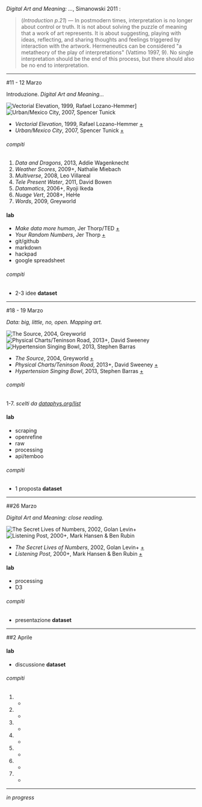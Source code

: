 _Digital Art and Meaning: ..._, Simanowski 2011 :
> (_Introduction p.21_) — In postmodern times, interpretation is no longer about control or truth. It is not about solving the puzzle of meaning that a work of art represents. It is about suggesting, playing with ideas, reflecting, and sharing thoughts and feelings triggered by interaction with the artwork. Hermeneutics can be considered "a metatheory of the play of interpretations" (Vattimo 1997, 9). No single interpretation should be the end of this process, but there should also be no end to interpretation.

----
#11 - 12 Marzo

Introduzione. _Digital Art and Meaning..._

![Vectorial Elevation, 1999, Rafael Lozano-Hemmer](http://i.imgur.com/BNxP95K.jpg?1)] ![Urban/Mexico City, 2007, Spencer Tunick](http://i.imgur.com/XHkkirH.jpg?1)  

- _Vectorial Elevation_, 1999, Rafael Lozano-Hemmer [+](http://www.lozano-hemmer.com/vectorial_elevation.php)
- _Urban/Mexico City_, 2007, Spencer Tunick [+](https://vimeo.com/6988932)

###### compiti
1. _Data and Dragons_, 2013, Addie Wagenknecht
2. _Weather Scores_, 2009+, Nathalie Miebach 
3. _Multiverse_, 2008, Leo Villareal
4. _Tele Present Water_, 2011, David Bowen
5. _Datamatics_, 2006+, Ryoji Ikeda
6. _Nuage Vert_, 2008+, HeHe
7. _Words_, 2009, Greyworld  

#### lab
- _Make data more human_, Jer Thorp/TED [+](http://www.ted.com/talks/jer_thorp_make_data_more_human)
- _Your Random Numbers_, Jer Thorp [+](http://blog.blprnt.com/blog/blprnt/your-random-numbers-getting-started-with-processing-and-data-visualization)
- git/github
- markdown
- hackpad
- google spreadsheet

###### compiti 
- 2-3 idee **dataset**

----
#18 - 19 Marzo

_Data: big, little, no, open. Mapping art._

![The Source, 2004, Greyworld](http://i.imgur.com/1n622Q0.jpg?1) ![Physical Charts/Teninson Road, 2013+, David Sweeney](http://i.imgur.com/BApqOXS.jpg?1) ![Hypertension Singing Bowl, 2013, Stephen Barras](http://i.imgur.com/DGvBovS.jpg?1)  

- _The Source_, 2004, Greyworld [+](http://greyworld.org/archives/31)
- _Physical Charts/Teninson Road_, 2013+, David Sweeney [+](http://dataphys.org/list/dynamic-physical-charts-to-communicate-community-data/)
- _Hypertension Singing Bowl_, 2013, Stephen Barras [+](http://dataphys.org/list/barrass-physical-data-sonifications/)
 
###### compiti
1-7. _scelti da [dataphys.org/list](http://dataphys.org/list)_

#### lab
- scraping
- openrefine
- raw
- processing
- api/temboo

###### compiti
- 1 proposta **dataset**

----
##26 Marzo

_Digital Art and Meaning: close reading._

![The Secret Lives of Numbers, 2002, Golan Levin+](http://i.imgur.com/qDrLG5X.jpg?1) ![Listening Post, 2000+, Mark Hansen & Ben Rubin](http://i.imgur.com/L9etHPR.jpg?1)

- _The Secret Lives of Numbers_, 2002, Golan Levin+ [+](http://www.flong.com/projects/slon/)
- _Listening Post_, 2000+, Mark Hansen & Ben Rubin [+](https://vimeo.com/3885443)

#### lab
- processing
- D3

###### compiti
- presentazione **dataset**

----
##2 Aprile

#### lab
- discussione **dataset**

###### compiti
1. -  
2. -  
3. -  
4. -  
5. -  
6. -  
7. -   

-------

_in progress_

